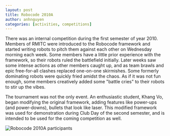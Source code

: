 ```yaml
---
layout: post
title: Robocode 2010A
author: anhnguyen
categories: [activities, competitions]
---
```


There was an internal competition during the first semester of year
2010. Members of RMITC were introduced to the Robocode framework and
started writing robots to pitch them against each other on Wednesday
morning each week. Some members have a little prior experience with the
framework, so their robots ruled the battlefield initially. Later weeks
saw some intense actions as other members caught up, and as team brawls
and epic free-for-all clashes replaced one-on-one skirmishes. Some
formerly dominating robots were quickly fried amidst the chaos. As if it
was not fun enough, some members creatively added some "battle cries" to
their robots to stir up the vibes.

The tournament was not the only event. An enthusiastic student, Khang
Vo, began modifying the original framework, adding features like
power-ups (and power-downs), bullets that look like laser. This modified
framework was used for demonstration during Club Day of the second
semester, and is intended to be used for the coming competition as well.

![Robocode 2010A
participants](http://img89.imageshack.us/img89/639/dscf3406.jpg "Robocode 2010A
participants")
